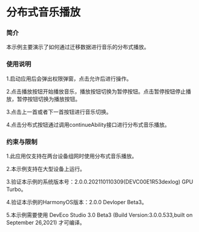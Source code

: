 # 分布式音乐播放

### 简介

本示例主要演示了如何通过迁移数据进行音乐的分布式播放。

### 使用说明

1.启动应用后会弹出权限弹窗，点击允许后进行操作。

2.点击播放按钮开始播放音乐，播放按钮切换为暂停按钮。点击暂停按钮停止播放，暂停按钮切换为播放按钮。

3.点击上一首或者下一首按钮进行音乐切换。

4.点击分布式按钮通过调用continueAbility接口进行分布式音乐播放。

### 约束与限制

1.此应用仅支持在两台设备组网时使用分布式音乐播放。

2.本示例支持在大型设备上运行。

3.验证本示例的系统版本号：2.0.0.202110110309(DEVC00E1R53dexlog) GPU Turbo。

4.验证本示例的HarmonyOS版本：2.0.0 Devloper Beta3。

5.本示例需要使用 DevEco Studio 3.0 Beta3 (Build Version:3.0.0.533,built on September 26,2021) 才可编译。
